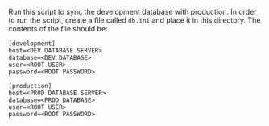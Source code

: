 Run this script to sync the development database with production. In order to run the script, create a file called `db.ini` and place it in this directory. The contents of the file should be:

```
[development]
host=<DEV DATABASE SERVER>
database=<DEV DATABASE>
user=<ROOT USER>
password=<ROOT PASSWORD>

[production]
host=<PROD DATABASE SERVER>
database=<PROD DATABASE>
user=<ROOT USER>
password=<ROOT PASSWORD>
```
